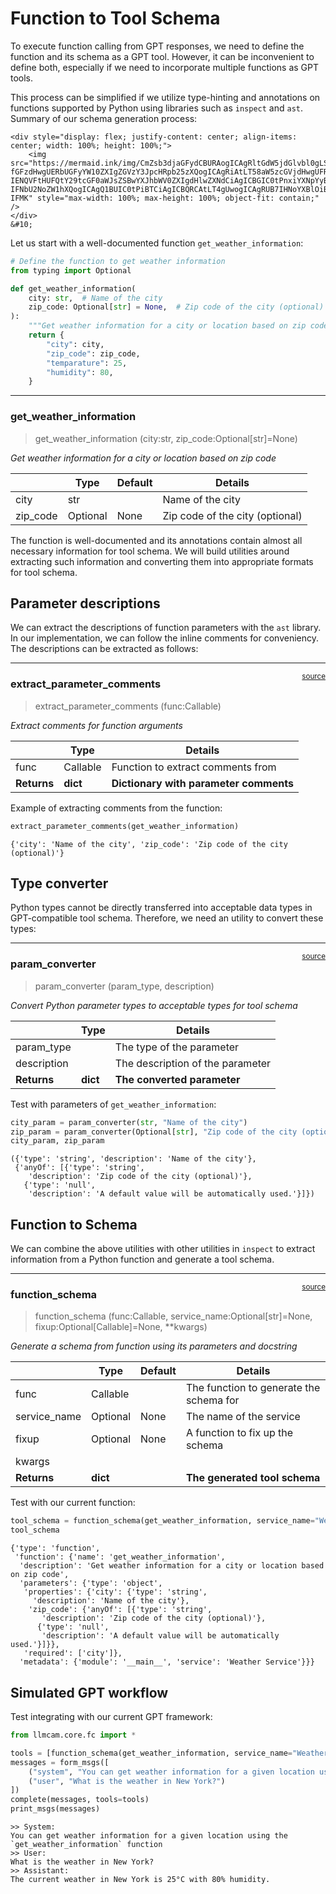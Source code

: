 # Function to Tool Schema


<!-- WARNING: THIS FILE WAS AUTOGENERATED! DO NOT EDIT! -->

To execute function calling from GPT responses, we need to define the
function and its schema as a GPT tool. However, it can be inconvenient
to define both, especially if we need to incorporate multiple functions
as GPT tools.

This process can be simplified if we utilize type-hinting and
annotations on functions supported by Python using libraries such as
`inspect` and `ast`. Summary of our schema generation process:

    <div style="display: flex; justify-content: center; align-items: center; width: 100%; height: 100%;">
        <img src="https://mermaid.ink/img/CmZsb3djaGFydCBURAogICAgRltGdW5jdGlvbl0gLS0-fGFzdHwgUERbUGFyYW10ZXIgZGVzY3JpcHRpb25zXQogICAgRiAtLT58aW5zcGVjdHwgUFRbUGFyYW1ldGVyIHR5cGVzXQogICAgUFQgLS0-IENQVFtHUFQtY29tcGF0aWJsZSBwYXJhbWV0ZXIgdHlwZXNdCiAgICBGIC0tPnxiYXNpYyBwcm9wZXJ0aWVzfCBNZXRhZGF0YQogICAgTWV0YWRhdGEgLS0-IFNbU2NoZW1hXQogICAgQ1BUIC0tPiBTCiAgICBQRCAtLT4gUwogICAgRUB7IHNoYXBlOiBicmFjZXMsIGxhYmVsOiAiRml4dXAgZnVuY3Rpb24gClNlcnZpY2UgbmFtZSAKRXh0cmEgbWV0YWRhdGEiIH0KICAgIEUgLS0-IFMK" style="max-width: 100%; max-height: 100%; object-fit: contain;" />
    </div>
    &#10;

Let us start with a well-documented function `get_weather_information`:

``` python
# Define the function to get weather information
from typing import Optional

def get_weather_information(
    city: str,  # Name of the city
    zip_code: Optional[str] = None,  # Zip code of the city (optional)
):
    """Get weather information for a city or location based on zip code"""
    return {
        "city": city,
        "zip_code": zip_code,
        "temparature": 25,
        "humidity": 80,
    }
```

------------------------------------------------------------------------

### get_weather_information

>  get_weather_information (city:str, zip_code:Optional[str]=None)

*Get weather information for a city or location based on zip code*

<table>
<thead>
<tr>
<th></th>
<th><strong>Type</strong></th>
<th><strong>Default</strong></th>
<th><strong>Details</strong></th>
</tr>
</thead>
<tbody>
<tr>
<td>city</td>
<td>str</td>
<td></td>
<td>Name of the city</td>
</tr>
<tr>
<td>zip_code</td>
<td>Optional</td>
<td>None</td>
<td>Zip code of the city (optional)</td>
</tr>
</tbody>
</table>

The function is well-documented and its annotations contain almost all
necessary information for tool schema. We will build utilities around
extracting such information and converting them into appropriate formats
for tool schema.

## Parameter descriptions

We can extract the descriptions of function parameters with the `ast`
library. In our implementation, we can follow the inline comments for
conveniency. The descriptions can be extracted as follows:

------------------------------------------------------------------------

<a
href="https://github.com/ninjalabo/llmcam/blob/main/llmcam/core/fn_to_schema.py#L17"
target="_blank" style="float:right; font-size:smaller">source</a>

### extract_parameter_comments

>  extract_parameter_comments (func:Callable)

*Extract comments for function arguments*

<table>
<thead>
<tr>
<th></th>
<th><strong>Type</strong></th>
<th><strong>Details</strong></th>
</tr>
</thead>
<tbody>
<tr>
<td>func</td>
<td>Callable</td>
<td>Function to extract comments from</td>
</tr>
<tr>
<td><strong>Returns</strong></td>
<td><strong>dict</strong></td>
<td><strong>Dictionary with parameter comments</strong></td>
</tr>
</tbody>
</table>

Example of extracting comments from the function:

``` python
extract_parameter_comments(get_weather_information)
```

    {'city': 'Name of the city', 'zip_code': 'Zip code of the city (optional)'}

## Type converter

Python types cannot be directly transferred into acceptable data types
in GPT-compatible tool schema. Therefore, we need an utility to convert
these types:

------------------------------------------------------------------------

<a
href="https://github.com/ninjalabo/llmcam/blob/main/llmcam/core/fn_to_schema.py#L44"
target="_blank" style="float:right; font-size:smaller">source</a>

### param_converter

>  param_converter (param_type, description)

*Convert Python parameter types to acceptable types for tool schema*

<table>
<thead>
<tr>
<th></th>
<th><strong>Type</strong></th>
<th><strong>Details</strong></th>
</tr>
</thead>
<tbody>
<tr>
<td>param_type</td>
<td></td>
<td>The type of the parameter</td>
</tr>
<tr>
<td>description</td>
<td></td>
<td>The description of the parameter</td>
</tr>
<tr>
<td><strong>Returns</strong></td>
<td><strong>dict</strong></td>
<td><strong>The converted parameter</strong></td>
</tr>
</tbody>
</table>

Test with parameters of `get_weather_information`:

``` python
city_param = param_converter(str, "Name of the city")
zip_param = param_converter(Optional[str], "Zip code of the city (optional)")
city_param, zip_param
```

    ({'type': 'string', 'description': 'Name of the city'},
     {'anyOf': [{'type': 'string',
        'description': 'Zip code of the city (optional)'},
       {'type': 'null',
        'description': 'A default value will be automatically used.'}]})

## Function to Schema

We can combine the above utilities with other utilities in `inspect` to
extract information from a Python function and generate a tool schema.

------------------------------------------------------------------------

<a
href="https://github.com/ninjalabo/llmcam/blob/main/llmcam/core/fn_to_schema.py#L89"
target="_blank" style="float:right; font-size:smaller">source</a>

### function_schema

>  function_schema (func:Callable, service_name:Optional[str]=None,
>                       fixup:Optional[Callable]=None, **kwargs)

*Generate a schema from function using its parameters and docstring*

<table>
<thead>
<tr>
<th></th>
<th><strong>Type</strong></th>
<th><strong>Default</strong></th>
<th><strong>Details</strong></th>
</tr>
</thead>
<tbody>
<tr>
<td>func</td>
<td>Callable</td>
<td></td>
<td>The function to generate the schema for</td>
</tr>
<tr>
<td>service_name</td>
<td>Optional</td>
<td>None</td>
<td>The name of the service</td>
</tr>
<tr>
<td>fixup</td>
<td>Optional</td>
<td>None</td>
<td>A function to fix up the schema</td>
</tr>
<tr>
<td>kwargs</td>
<td></td>
<td></td>
<td></td>
</tr>
<tr>
<td><strong>Returns</strong></td>
<td><strong>dict</strong></td>
<td></td>
<td><strong>The generated tool schema</strong></td>
</tr>
</tbody>
</table>

Test with our current function:

``` python
tool_schema = function_schema(get_weather_information, service_name="Weather Service")
tool_schema
```

    {'type': 'function',
     'function': {'name': 'get_weather_information',
      'description': 'Get weather information for a city or location based on zip code',
      'parameters': {'type': 'object',
       'properties': {'city': {'type': 'string',
         'description': 'Name of the city'},
        'zip_code': {'anyOf': [{'type': 'string',
           'description': 'Zip code of the city (optional)'},
          {'type': 'null',
           'description': 'A default value will be automatically used.'}]}},
       'required': ['city']},
      'metadata': {'module': '__main__', 'service': 'Weather Service'}}}

## Simulated GPT workflow

Test integrating with our current GPT framework:

``` python
from llmcam.core.fc import *

tools = [function_schema(get_weather_information, service_name="Weather Service")]
messages = form_msgs([
    ("system", "You can get weather information for a given location using the `get_weather_information` function"),
    ("user", "What is the weather in New York?")
])
complete(messages, tools=tools)
print_msgs(messages)
```

    >> System:
    You can get weather information for a given location using the `get_weather_information` function
    >> User:
    What is the weather in New York?
    >> Assistant:
    The current weather in New York is 25°C with 80% humidity.
